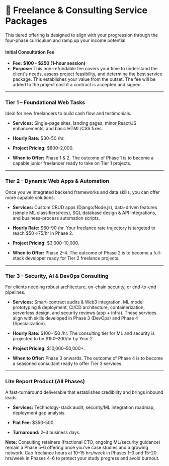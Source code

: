 # 💼 Freelance & Consulting Service Packages

This tiered offering is designed to align with your progression through the four-phase curriculum and ramp up your income potential.

#### Initial Consultation Fee

* **Fee:** **$100 - $250 (1-hour session)**
* **Purpose:** This non-refundable fee covers your time to understand the client's needs, assess project feasibility, and determine the best service package. This establishes your value from the outset. The fee will be added to the project cost if a contract is accepted and signed.
___
### Tier 1 – Foundational Web Tasks

Ideal for new freelancers to build cash flow and testimonials.

- **Services:** Single-page sites, landing pages, minor React/JS enhancements, and basic HTML/CSS fixes.
    
- **Hourly Rate:** $30–50 /hr.
    
- **Project Pricing:** $800–2,000.
    
- **When to Offer:** Phase 1 & 2. The outcome of Phase 1 is to become a capable junior freelancer ready to take on Tier 1 projects.
    

---

### Tier 2 – Dynamic Web Apps & Automation

Once you’ve integrated backend frameworks and data skills, you can offer more capable solutions.

- **Services:** Custom CRUD apps (Django/Node.js), data-driven features (simple ML classifiers/recs), SQL database design & API integrations, and business-process automation scripts.
    
- **Hourly Rate:** $60–90 /hr. Your freelance rate trajectory is targeted to reach $50→75/hr in Phase 2.
    
- **Project Pricing:** $3,000–10,000.
    
- **When to Offer:** Phase 2–4. The outcome of Phase 2 is to become a full-stack developer ready for Tier 2 freelance projects.
    

---

### Tier 3 – Security, AI & DevOps Consulting

For clients needing robust architecture, on-chain security, or end-to-end pipelines.

- **Services:** Smart-contract audits & Web3 integration, ML model prototyping & deployment, CI/CD architecture, containerization, serverless design, and security reviews (app + infra). These services align with skills developed in Phase 3 (DevOps) and Phase 4 (Specialization).
    
- **Hourly Rate:** $100–150 /hr. The consulting tier for ML and security is projected to be $150–200/hr by Year 2.
    
- **Project Pricing:** $10,000–50,000+.
    
- **When to Offer:** Phase 3 onwards. The outcome of Phase 4 is to become a seasoned consultant ready to offer Tier 3 services.
    

---

### Lite Report Product (All Phases)

A fast-turnaround deliverable that establishes credibility and brings inbound leads.

- **Services:** Technology-stack audit, security/ML integration roadmap, deployment gap analysis.
    
- **Flat Fee:** $350–500.
    
- **Turnaround:** 2–3 business days.
    

**Note:** Consulting retainers (fractional CTO, ongoing ML/security guidance) remain a Phase 5–6 offering once you’ve case studies and a growing network. Cap freelance hours at 10–15 hrs/week in Phases 1–3 and 15–20 hrs/week in Phases 4–6 to protect your study progress and avoid burnout.